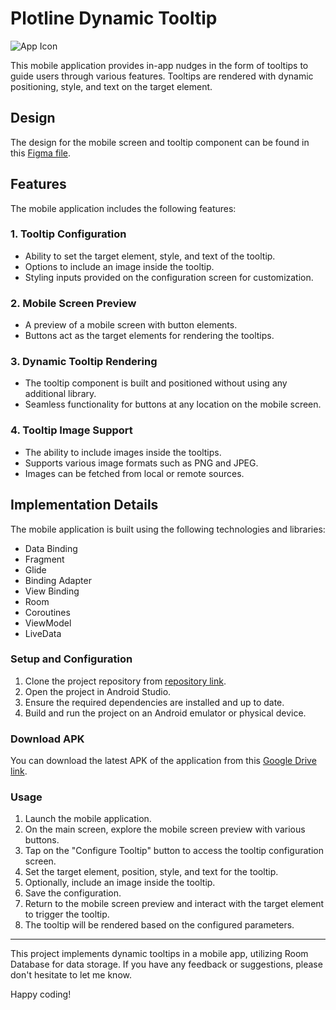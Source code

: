 # Plotline Dynamic Tooltip

![App Icon](https://uploads-ssl.webflow.com/62bc395da3c33ed00dcc1317/6450f144e77b77f1598b596f_Plotline%20logo.svg)

This mobile application provides in-app nudges in the form of tooltips to guide users through various features. Tooltips are rendered with dynamic positioning, style, and text on the target element.

## Design

The design for the mobile screen and tooltip component can be found in this [Figma file](https://www.figma.com/file/TUzRJKgNhcYiL86rUx0Ojx/Plotline-Mobile-Assignment?type=design&node-id=0-1&t=5POQcvrnxoUHKH8H-0).

## Features

The mobile application includes the following features:

### 1. Tooltip Configuration

- Ability to set the target element, style, and text of the tooltip.
- Options to include an image inside the tooltip.
- Styling inputs provided on the configuration screen for customization.

### 2. Mobile Screen Preview

- A preview of a mobile screen with button elements.
- Buttons act as the target elements for rendering the tooltips.

### 3. Dynamic Tooltip Rendering

- The tooltip component is built and positioned without using any additional library.
- Seamless functionality for buttons at any location on the mobile screen.

### 4. Tooltip Image Support

- The ability to include images inside the tooltips.
- Supports various image formats such as PNG and JPEG.
- Images can be fetched from local or remote sources.

## Implementation Details

The mobile application is built using the following technologies and libraries:

- Data Binding
- Fragment
- Glide
- Binding Adapter
- View Binding
- Room
- Coroutines
- ViewModel
- LiveData

### Setup and Configuration

1. Clone the project repository from [repository link](https://github.com/Ankit-jailwal/PlotLine-assignment).
2. Open the project in Android Studio.
3. Ensure the required dependencies are installed and up to date.
4. Build and run the project on an Android emulator or physical device.

### Download APK

You can download the latest APK of the application from this [Google Drive link](https://drive.google.com/file/d/1nDlAFgowgQ9K_7w7Z6q1Lnuvjm-gCqyv/view?usp=sharing).

### Usage

1. Launch the mobile application.
2. On the main screen, explore the mobile screen preview with various buttons.
3. Tap on the "Configure Tooltip" button to access the tooltip configuration screen.
4. Set the target element, position, style, and text for the tooltip.
5. Optionally, include an image inside the tooltip.
6. Save the configuration.
7. Return to the mobile screen preview and interact with the target element to trigger the tooltip.
8. The tooltip will be rendered based on the configured parameters.

---

This project implements dynamic tooltips in a mobile app, utilizing Room Database for data storage. If you have any feedback or suggestions, please don't hesitate to let me know.

Happy coding!

[repository-link]: [https://github.com/your-repository-link](https://github.com/Ankit-jailwal/PlotLine-assignment)
[link-to-figma-file]: [https://www.figma.com/file/your-figma-file](https://www.figma.com/file/TUzRJKgNhcYiL86rUx0Ojx/Plotline-Mobile-Assignment?type=design&node-id=0-1&t=5POQcvrnxoUHKH8H-0)
[link-to-apk]: https://drive.google.com/your-apk-link
[email]: jailwalankit@gmail.com

